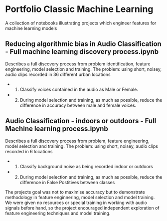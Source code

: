 # Portfolio Classic Machine Learning
A collection of notebooks illustrating projects which engineer features for machine learning models

## Reducing algorithmic bias in Audio Classification - Full machine learning discovery process.ipynb
Describes a full discovery process from problem identification, feature engineering, model selection and training.
The problem: using short, noisey,  audio clips recorded in 36 different urban locations
- 1. Classify voices contained in the audio as Male or Female.
- 2. During model selection and training, as much as possible, reduce the difference in accuracy between male and female voices.

## Audio Classification - indoors or outdoors - Full Machine learning process.ipynb
Describes a full discovery process from problem, feature engineering, model selection and training.
The problem: using short, noisey,  audio clips recorded in 6 locations
- 1. Classify background noise as being recorded indoor or outdoors
- 2. During model selection and training, as much as possible, reduce the difference in False Postitives between classes

The projects goal was not to maximise accuracy but to demonstrate methodology in feature enginnering, model selection and model training. 
We were given no resources or special training in working with audio signals before hand, so the project encouraged independent exploration of feature engineering techniques and model training.
